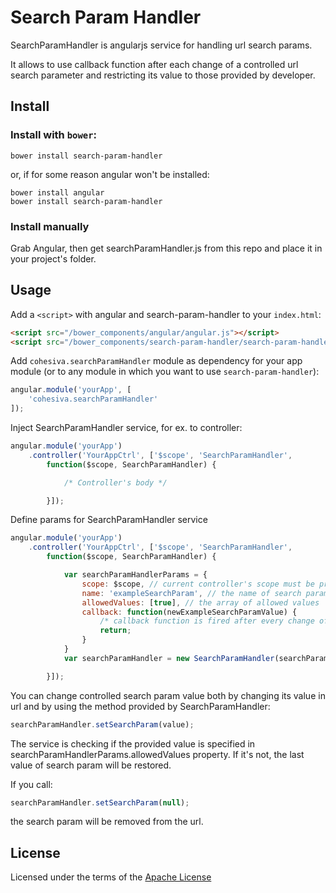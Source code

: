 # Search Param Handler

SearchParamHandler is angularjs service for handling url search params.

It allows to use callback function after each change of a controlled url search parameter and restricting its value to those provided by developer.

## Install

### Install with `bower`:

```shell
bower install search-param-handler
```

or, if for some reason angular won't be installed:

```shell
bower install angular
bower install search-param-handler
```

### Install manually

Grab Angular, then get searchParamHandler.js from this repo and place it in your project's folder.

## Usage

Add a `<script>` with angular and search-param-handler to your `index.html`:

```html
<script src="/bower_components/angular/angular.js"></script>
<script src="/bower_components/search-param-handler/search-param-handler.js"></script>
```

Add `cohesiva.searchParamHandler` module as dependency for your app module (or to any module in which you want to use `search-param-handler`):

```javascript
angular.module('yourApp', [
    'cohesiva.searchParamHandler'
]);

```

Inject SearchParamHandler service, for ex. to controller:

```javascript
angular.module('yourApp')
    .controller('YourAppCtrl', ['$scope', 'SearchParamHandler',
        function($scope, SearchParamHandler) {

            /* Controller's body */

        }]);

```

Define params for SearchParamHandler service

```javascript
angular.module('yourApp')
    .controller('YourAppCtrl', ['$scope', 'SearchParamHandler',
        function($scope, SearchParamHandler) {

            var searchParamHandlerParams = {
                scope: $scope, // current controller's scope must be provided for angular to set $watch service
                name: 'exampleSearchParam', // the name of search param displayed in url
                allowedValues: [true], // the array of allowed values
                callback: function(newExampleSearchParamValue) {
                    /* callback function is fired after every change of the exampleSearchParam value */
                    return;
                }
            }
            var searchParamHandler = new SearchParamHandler(searchParamHandlerParams); // initialize SearchParamHandler instance for specified params

        }]);

```

You can change controlled search param value both by changing its value in url and by using the method provided by SearchParamHandler:

```javascript
searchParamHandler.setSearchParam(value);
```

The service is checking if the provided value is specified in searchParamHandlerParams.allowedValues property. If it's not, the last value of search param will be restored.

If you call:

```javascript
searchParamHandler.setSearchParam(null);
```

the search param will be removed from the url.

## License

Licensed under the terms of the [Apache License](https://github.com/Cohesiva/search-param-handler/blob/master/LICENSE)
